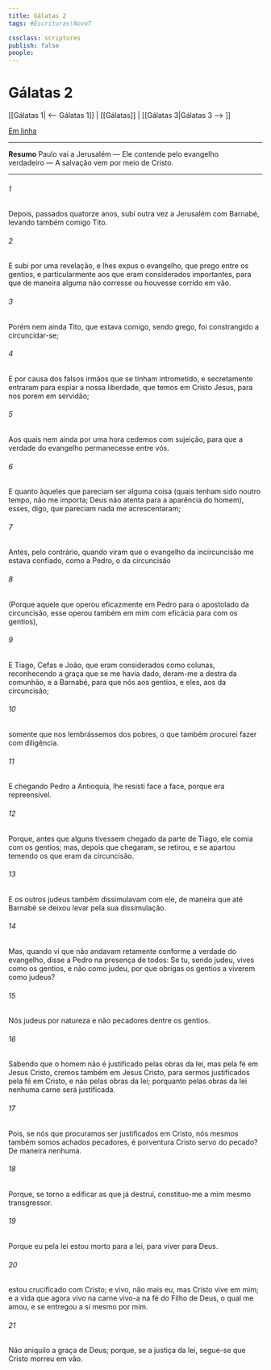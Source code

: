 ```yaml
---
title: Gálatas 2
tags: #Escrituras\NovoT

cssclass: scriptures
publish: false
people:
---
```


# Gálatas 2
[[Gálatas 1| <-- Gálatas 1]] | [[Gálatas]] | [[Gálatas 3|Gálatas 3 --> ]]

[Em linha](https://churchofjesuschrist.org/study/scriptures/nt/gal/2?lang=por)

---
__Resumo__
Paulo vai a Jerusalém — Ele contende pelo evangelho verdadeiro — A salvação vem por meio de Cristo.

---
###### 1 
Depois, passados quatorze anos, subi outra vez a Jerusalém com Barnabé, levando também comigo Tito.

###### 2 
E subi por uma revelação, e lhes expus o evangelho, que prego entre os gentios, e particularmente aos que eram considerados importantes, para que de maneira alguma não corresse ou houvesse corrido em vão.

###### 3 
Porém nem ainda Tito, que estava comigo, sendo grego, foi constrangido a circuncidar-se;

###### 4 
E  por causa dos falsos irmãos que se tinham intrometido, e secretamente entraram para espiar a nossa liberdade, que temos em Cristo Jesus, para nos porem em servidão;

###### 5 
Aos quais nem ainda por uma hora cedemos com sujeição, para que a verdade do evangelho permanecesse entre vós.

###### 6 
E quanto àqueles que pareciam ser alguma coisa (quais tenham sido noutro tempo, não me importa; Deus não atenta para a aparência do homem), esses, digo, que pareciam  nada me acrescentaram;

###### 7 
Antes, pelo contrário, quando viram que o evangelho da incircuncisão me estava confiado, como a Pedro, o da circuncisão

###### 8 
(Porque aquele que operou eficazmente em Pedro para o apostolado da circuncisão, esse operou também em mim com eficácia para com os gentios),

###### 9 
E Tiago, Cefas e João, que eram considerados como colunas, reconhecendo a graça que se me havia dado, deram-me a destra da comunhão, e a Barnabé, para que nós  aos gentios, e eles, aos da circuncisão;

###### 10 
 somente que nos lembrássemos dos pobres, o que também procurei fazer com diligência.

###### 11 
E chegando Pedro a Antioquia, lhe resisti face a face, porque era repreensível.

###### 12 
Porque, antes que alguns tivessem chegado da parte de Tiago, ele comia com os gentios; mas, depois que chegaram, se retirou, e se apartou  temendo os que eram da circuncisão.

###### 13 
E os outros judeus também dissimulavam com ele, de maneira que até Barnabé se deixou levar pela sua dissimulação.

###### 14 
Mas, quando vi que não andavam retamente conforme a verdade do evangelho, disse a Pedro na presença de todos: Se tu, sendo judeu, vives como os gentios, e não como judeu, por que obrigas os gentios a viverem como judeus?

###### 15 
Nós  judeus por natureza e não pecadores dentre os gentios.

###### 16 
Sabendo que o homem não é justificado pelas obras da lei, mas pela fé em Jesus Cristo, cremos também em Jesus Cristo, para sermos justificados pela fé em Cristo, e não pelas obras da lei; porquanto pelas obras da lei nenhuma carne será justificada.

###### 17 
Pois, se nós que procuramos ser justificados em Cristo, nós mesmos também somos achados pecadores, é porventura Cristo servo do pecado? De maneira nenhuma.

###### 18 
Porque, se torno a edificar as  que já destruí, constituo-me a mim mesmo transgressor.

###### 19 
Porque eu pela lei estou morto para a lei, para viver para Deus.

###### 20 
 estou crucificado com Cristo; e vivo, não mais eu, mas Cristo vive em mim; e a vida que agora vivo na carne vivo-a na fé do Filho de Deus, o qual me amou, e se entregou a si mesmo por mim.

###### 21 
Não aniquilo a graça de Deus; porque, se a justiça  da lei, segue-se que Cristo morreu em vão.

